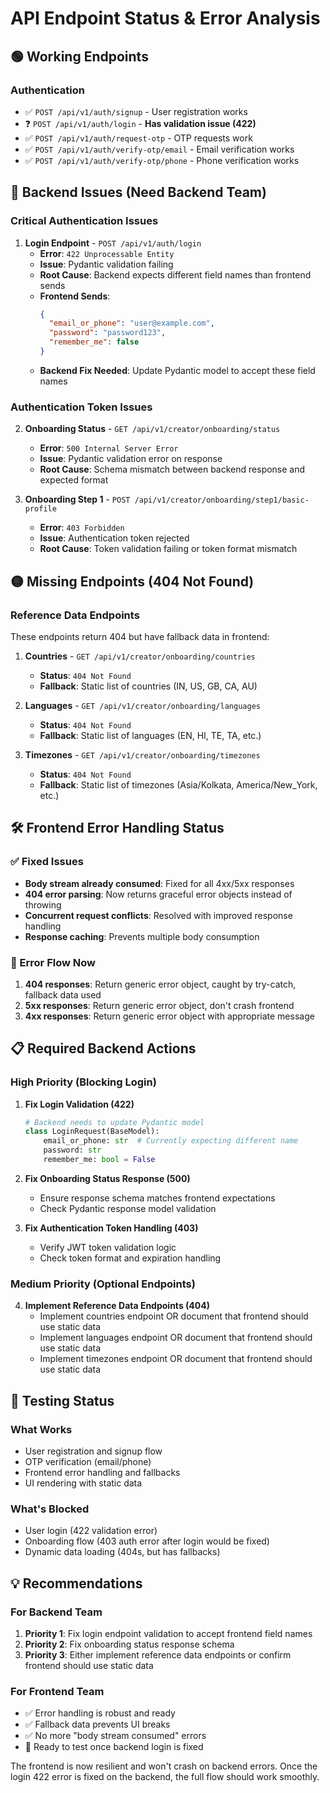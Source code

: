 # API Endpoint Status & Error Analysis

## 🟢 Working Endpoints

### Authentication
- ✅ `POST /api/v1/auth/signup` - User registration works
- ❓ `POST /api/v1/auth/login` - **Has validation issue (422)**
- ✅ `POST /api/v1/auth/request-otp` - OTP requests work
- ✅ `POST /api/v1/auth/verify-otp/email` - Email verification works
- ✅ `POST /api/v1/auth/verify-otp/phone` - Phone verification works

## 🔴 Backend Issues (Need Backend Team)

### Critical Authentication Issues
1. **Login Endpoint** - `POST /api/v1/auth/login`
   - **Error**: `422 Unprocessable Entity`
   - **Issue**: Pydantic validation failing
   - **Root Cause**: Backend expects different field names than frontend sends
   - **Frontend Sends**:
     ```json
     {
       "email_or_phone": "user@example.com",
       "password": "password123",
       "remember_me": false
     }
     ```
   - **Backend Fix Needed**: Update Pydantic model to accept these field names

### Authentication Token Issues
2. **Onboarding Status** - `GET /api/v1/creator/onboarding/status`
   - **Error**: `500 Internal Server Error`
   - **Issue**: Pydantic validation error on response
   - **Root Cause**: Schema mismatch between backend response and expected format

3. **Onboarding Step 1** - `POST /api/v1/creator/onboarding/step1/basic-profile`
   - **Error**: `403 Forbidden`
   - **Issue**: Authentication token rejected
   - **Root Cause**: Token validation failing or token format mismatch

## 🟡 Missing Endpoints (404 Not Found)

### Reference Data Endpoints
These endpoints return 404 but have fallback data in frontend:

1. **Countries** - `GET /api/v1/creator/onboarding/countries`
   - **Status**: `404 Not Found`
   - **Fallback**: Static list of countries (IN, US, GB, CA, AU)
   
2. **Languages** - `GET /api/v1/creator/onboarding/languages`
   - **Status**: `404 Not Found`
   - **Fallback**: Static list of languages (EN, HI, TE, TA, etc.)
   
3. **Timezones** - `GET /api/v1/creator/onboarding/timezones`
   - **Status**: `404 Not Found`
   - **Fallback**: Static list of timezones (Asia/Kolkata, America/New_York, etc.)

## 🛠️ Frontend Error Handling Status

### ✅ Fixed Issues
- **Body stream already consumed**: Fixed for all 4xx/5xx responses
- **404 error parsing**: Now returns graceful error objects instead of throwing
- **Concurrent request conflicts**: Resolved with improved response handling
- **Response caching**: Prevents multiple body consumption

### 🎯 Error Flow Now
1. **404 responses**: Return generic error object, caught by try-catch, fallback data used
2. **5xx responses**: Return generic error object, don't crash frontend
3. **4xx responses**: Return generic error object with appropriate message

## 📋 Required Backend Actions

### High Priority (Blocking Login)
1. **Fix Login Validation (422)**
   ```python
   # Backend needs to update Pydantic model
   class LoginRequest(BaseModel):
       email_or_phone: str  # Currently expecting different name
       password: str
       remember_me: bool = False
   ```

2. **Fix Onboarding Status Response (500)**
   - Ensure response schema matches frontend expectations
   - Check Pydantic response model validation

3. **Fix Authentication Token Handling (403)**
   - Verify JWT token validation logic
   - Check token format and expiration handling

### Medium Priority (Optional Endpoints)
4. **Implement Reference Data Endpoints (404)**
   - Implement countries endpoint OR document that frontend should use static data
   - Implement languages endpoint OR document that frontend should use static data
   - Implement timezones endpoint OR document that frontend should use static data

## 🧪 Testing Status

### What Works
- User registration and signup flow
- OTP verification (email/phone)
- Frontend error handling and fallbacks
- UI rendering with static data

### What's Blocked
- User login (422 validation error)
- Onboarding flow (403 auth error after login would be fixed)
- Dynamic data loading (404s, but has fallbacks)

## 💡 Recommendations

### For Backend Team
1. **Priority 1**: Fix login endpoint validation to accept frontend field names
2. **Priority 2**: Fix onboarding status response schema
3. **Priority 3**: Either implement reference data endpoints or confirm frontend should use static data

### For Frontend Team
- ✅ Error handling is robust and ready
- ✅ Fallback data prevents UI breaks
- ✅ No more "body stream consumed" errors
- 🎯 Ready to test once backend login is fixed

The frontend is now resilient and won't crash on backend errors. Once the login 422 error is fixed on the backend, the full flow should work smoothly.
